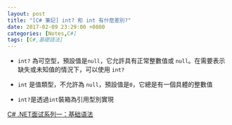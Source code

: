 ```yaml
---
layout: post
title: "[C# 筆記] int? 和 int 有什麼差別?"
date: 2017-02-09 23:29:00 +0800
categories: [Notes,C#]
tags: [C#,基礎語法]
---
```



- `int?` 為可空型，預設值是`null`，它允許具有正常整數值或 `null`。在需要表示缺失或未知值的情況下，可以使用 `int?`

- `int` 是值類型，不允許為 `null`，預設值是`0`，它總是有一個具體的整數值

- `int?`是透過`int`裝箱為引用型別實現


[C# .NET面试系列一：基础语法](https://cloud.tencent.com/developer/article/2394466)  